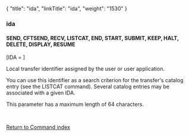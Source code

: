 {
    "title": "ida",
    "linkTitle": "ida",
    "weight": "1530"
}<span id="ida"></span>

### ida

#### SEND, CFTSEND, RECV, LISTCAT, END, START, SUBMIT, KEEP, HALT, DELETE, DISPLAY, RESUME

\[IDA = \]

Local transfer identifier assigned by the user or user application.

You can use this identifier as a search criterion for the transfer's catalog entry (see the LISTCAT command). Several catalog entries
may be associated with a given IDA.

This parameter has a maximum length of 64 characters.

 

[Return to Command index](../../)

 
